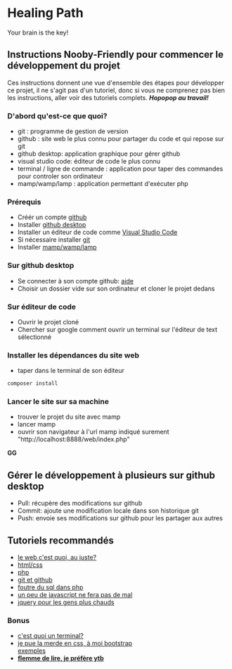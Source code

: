 # Healing Path
Your brain is the key!

## Instructions Nooby-Friendly pour commencer le développement du projet
Ces instructions donnent une vue d'ensemble des étapes pour développer ce projet,
il ne s'agit pas d'un tutoriel, donc si vous ne comprenez pas bien les instructions,
aller voir des tutoriels complets. **_Hopopop au travail!_**

### D'abord qu'est-ce que quoi?

* git :  programme de gestion de version
* github : site web le plus connu pour partager du code et qui repose sur git
* github desktop: application graphique pour gérer github
* visual studio code: éditeur de code le plus connu
* terminal / ligne de commande : application pour taper des commandes pour controler son ordinateur 
* mamp/wamp/lamp : application permettant d'exécuter php

### Prérequis

* Créér un compte [github](https://github.com)
* Installer [github desktop](https://desktop.github.com/)
* Installer un éditeur de code comme [Visual Studio Code](https://code.visualstudio.com/)
* Si nécessaire installer [git](https://git-scm.com/download/)
* Installer [mamp/wamp/lamp](https://www.mamp.info/en/windows/)

### Sur github desktop
* Se connecter à son compte github: [ aide ]( https://docs.github.com/en/free-pro-team@latest/desktop/installing-and-configuring-github-desktop/setting-up-github-desktop)
* Choisir un dossier vide sur son ordinateur et cloner le projet dedans

### Sur éditeur de code
* Ouvrir le projet cloné
* Chercher sur google comment ouvrir un terminal sur l'éditeur de text sélectionné

### Installer les dépendances du site web
* taper dans le terminal de son éditeur
```bash
composer install
```

### Lancer le site sur sa machine
* trouver le projet du site avec mamp
* lancer mamp
* ouvrir son navigateur à l'url mamp indiqué surement "http://localhost:8888/web/index.php"

**GG**

## Gérer le développement à plusieurs sur github desktop
* Pull: récupère des modifications sur github
* Commit: ajoute une modification locale dans son historique git
* Push: envoie ses modifications sur github pour les partager aux autres

## Tutoriels recommandés
* [le web c'est quoi, au juste?](https://openclassrooms.com/fr/courses/1946386-comprendre-le-web)
* [html/css](https://openclassrooms.com/fr/courses/1603881-apprenez-a-creer-votre-site-web-avec-html5-et-css3)
* [php](https://openclassrooms.com/fr/courses/918836-concevez-votre-site-web-avec-php-et-mysql)
* [git et github](https://openclassrooms.com/fr/courses/5641721-utilisez-git-et-github-pour-vos-projets-de-developpement)
* [foutre du sql dans php](https://openclassrooms.com/fr/courses/918836-concevez-votre-site-web-avec-php-et-mysql)
* [un peu de javascript ne fera pas de mal](https://openclassrooms.com/fr/courses/1916641-dynamisez-vos-sites-web-avec-javascript/2725486-tp-un-formulaire-interactif)
* [jquery pour les gens plus chauds](https://openclassrooms.com/fr/courses/1567926-un-site-web-dynamique-avec-jquery)

### Bonus
* [c'est quoi un terminal?](https://openclassrooms.com/fr/courses/4614926/next-page-to-do)
* [je pue la merde en css, à moi bootstrap](https://getbootstrap.com/)
</br>[exemples](https://getbootstrap.com/docs/4.0/components/buttons/)
* **[flemme de lire, je préfère ytb](https://www.youtube.com/user/grafikarttv)**

